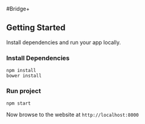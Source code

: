 #Bridge+

## Getting Started

Install dependencies and run your app locally.

### Install Dependencies

```
npm install
bower install
```

### Run project

```
npm start
```

Now browse to the website at `http://localhost:8000`